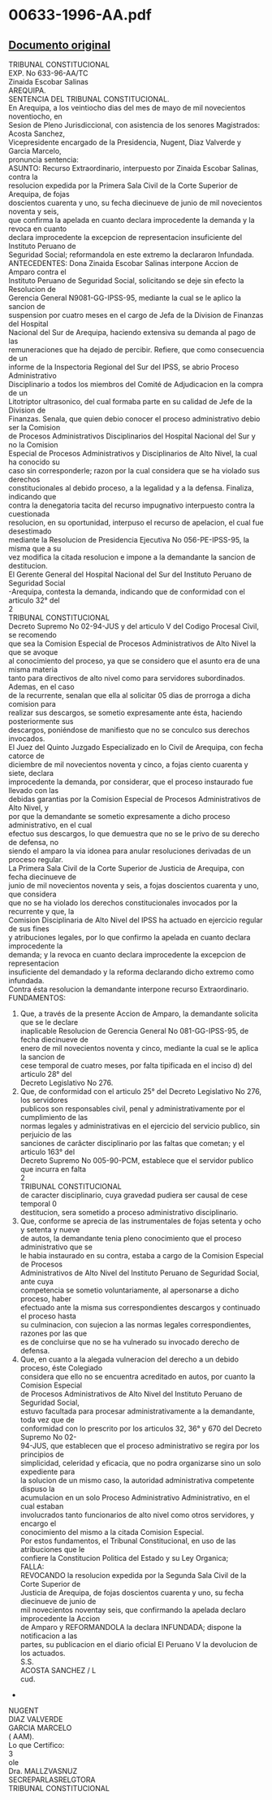 
00633-1996-AA.pdf
=================
  
[Documento original](https://tc.gob.pe/jurisprudencia/1998/00633-1996-AA.pdf)  
---  
TRIBUNAL CONSTITUCIONAL  
EXP. No 633-96-AA/TC  
Zinaida Escobar Salinas  
AREQUIPA.  
SENTENCIA DEL TRIBUNAL CONSTITUCIONAL.  
En Arequipa, a los veintiocho dias del mes de mayo de mil novecientos noventiocho, en  
Sesion de Pleno Jurisdiccional, con asistencia de los senores Magistrados: Acosta Sanchez,  
Vicepresidente encargado de la Presidencia, Nugent, Diaz Valverde y Garcia Marcelo,  
pronuncia sentencia:  
ASUNTO: Recurso Extraordinario, interpuesto por Zinaida Escobar Salinas, contra la  
resolucion expedida por la Primera Sala Civil de la Corte Superior de Arequipa, de fojas  
doscientos cuarenta y uno, su fecha diecinueve de junio de mil novecientos noventa y seis,  
que confirma la apelada en cuanto declara improcedente la demanda y la revoca en cuanto  
declara improcedente la excepcion de representacion insuficiente del Instituto Peruano de  
Seguridad Social; reformandola en este extremo la declararon Infundada.  
ANTECEDENTES: Dona Zinaida Escobar Salinas interpone Accion de Amparo contra el  
Instituto Peruano de Seguridad Social, solicitando se deje sin efecto la Resolucion de  
Gerencia General N9081-GG-IPSS-95, mediante la cual se le aplico la sancion de  
suspension por cuatro meses en el cargo de Jefa de la Division de Finanzas del Hospital  
Nacional del Sur de Arequipa, haciendo extensiva su demanda al pago de las  
remuneraciones que ha dejado de percibir. Refiere, que como consecuencia de un  
informe de la Inspectoria Regional del Sur del IPSS, se abrio Proceso Administrativo  
Disciplinario a todos los miembros del Comité de Adjudicacion en la compra de un  
Litotriptor ultrasonico, del cual formaba parte en su calidad de Jefe de la Division de  
Finanzas. Senala, que quien debio conocer el proceso administrativo debio ser la Comision  
de Procesos Administrativos Disciplinarios del Hospital Nacional del Sur y no la Comision  
Especial de Procesos Administrativos y Disciplinarios de Alto Nivel, la cual ha conocido su  
caso sin corresponderle; razon por la cual considera que se ha violado sus derechos  
constitucionales al debido proceso, a la legalidad y a la defensa. Finaliza, indicando que  
contra la denegatoria tacita del recurso impugnativo interpuesto contra la cuestionada  
resolucion, en su oportunidad, interpuso el recurso de apelacion, el cual fue desestimado  
mediante la Resolucion de Presidencia Ejecutiva No 056-PE-IPSS-95, la misma que a su  
vez modifica la citada resolucion e impone a la demandante la sancion de destitucion.  
El Gerente General del Hospital Nacional del Sur del Instituto Peruano de Seguridad Social  
-Arequipa, contesta la demanda, indicando que de conformidad con el articulo 32° del  
2  
TRIBUNAL CONSTITUCIONAL  
Decreto Supremo No 02-94-JUS y del articulo V del Codigo Procesal Civil, se recomendo  
que sea la Comision Especial de Procesos Administrativos de Alto Nivel la que se avoque  
al conocimiento del proceso, ya que se considero que el asunto era de una misma materia  
tanto para directivos de alto nivel como para servidores subordinados. Ademas, en el caso  
de la recurrente, senalan que ella al solicitar 05 dias de prorroga a dicha comision para  
realizar sus descargos, se sometio expresamente ante ésta, haciendo posteriormente sus  
descargos, poniéndose de manifiesto que no se conculco sus derechos invocados.  
El Juez del Quinto Juzgado Especializado en lo Civil de Arequipa, con fecha catorce de  
diciembre de mil novecientos noventa y cinco, a fojas ciento cuarenta y siete, declara  
improcedente la demanda, por considerar, que el proceso instaurado fue llevado con las  
debidas garantias por la Comision Especial de Procesos Administrativos de Alto Nivel, y  
por que la demandante se sometio expresamente a dicho proceso administrativo, en el cual  
efectuo sus descargos, lo que demuestra que no se le privo de su derecho de defensa, no  
siendo el amparo la via idonea para anular resoluciones derivadas de un proceso regular.  
La Primera Sala Civil de la Corte Superior de Justicia de Arequipa, con fecha diecinueve de  
junio de mil novecientos noventa y seis, a fojas doscientos cuarenta y uno, que considera  
que no se ha violado los derechos constitucionales invocados por la recurrente y que, la  
Comision Disciplinaria de Alto Nivel del IPSS ha actuado en ejercicio regular de sus fines  
y atribuciones legales, por lo que confirmo la apelada en cuanto declara improcedente la  
demanda; y la revoca en cuanto declara improcedente la excepcion de representacion  
insuficiente del demandado y la reforma declarando dicho extremo como infundada.  
Contra ésta resolucion la demandante interpone recurso Extraordinario.  
FUNDAMENTOS:  
1. Que, a través de la presente Accion de Amparo, la demandante solicita que se le declare  
inaplicable Resolucion de Gerencia General No 081-GG-IPSS-95, de fecha diecinueve de  
enero de mil novecientos noventa y cinco, mediante la cual se le aplica la sancion de  
cese temporal de cuatro meses, por falta tipificada en el inciso d) del articulo 28° del  
Decreto Legislativo No 276.  
2. Que, de conformidad con el articulo 25° del Decreto Legislativo No 276, los servidores  
publicos son responsables civil, penal y administrativamente por el cumplimiento de las  
normas legales y administrativas en el ejercicio del servicio publico, sin perjuicio de las  
sanciones de carâcter disciplinario por las faltas que cometan; y el articulo 163° del  
Decreto Supremo No 005-90-PCM, establece que el servidor publico que incurra en falta  
2  
TRIBUNAL CONSTITUCIONAL  
de caracter disciplinario, cuya gravedad pudiera ser causal de cese temporal 0  
destitucion, sera sometido a proceso administrativo disciplinario.  
3. Que, conforme se aprecia de las instrumentales de fojas setenta y ocho y setenta y nueve  
de autos, la demandante tenia pleno conocimiento que el proceso administrativo que se  
le habia instaurado en su contra, estaba a cargo de la Comision Especial de Procesos  
Administrativos de Alto Nivel del Instituto Peruano de Seguridad Social, ante cuya  
competencia se sometio voluntariamente, al apersonarse a dicho proceso, haber  
efectuado ante la misma sus correspondientes descargos y continuado el proceso hasta  
su culminacion, con sujecion a las normas legales correspondientes, razones por las que  
es de concluirse que no se ha vulnerado su invocado derecho de defensa.  
4. Que, en cuanto a la alegada vulneracion del derecho a un debido proceso, éste Colegiado  
considera que ello no se encuentra acreditado en autos, por cuanto la Comision Especial  
de Procesos Administrativos de Alto Nivel del Instituto Peruano de Seguridad Social,  
estuvo facultada para procesar administrativamente a la demandante, toda vez que de  
conformidad con lo prescrito por los articulos 32, 36° y 670 del Decreto Supremo No 02-  
94-JUS, que establecen que el proceso administrativo se regira por los principios de  
simplicidad, celeridad y eficacia, que no podra organizarse sino un solo expediente para  
la solucion de un mismo caso, la autoridad administrativa competente dispuso la  
acumulacion en un solo Proceso Administrativo Administrativo, en el cual estaban  
involucrados tanto funcionarios de alto nivel como otros servidores, y encargo el  
conocimiento del mismo a la citada Comision Especial.  
Por estos fundamentos, el Tribunal Constitucional, en uso de las atribuciones que le  
confiere la Constitucion Politica del Estado y su Ley Organica;  
FALLA:  
REVOCANDO la resolucion expedida por la Segunda Sala Civil de la Corte Superior de  
Justicia de Arequipa, de fojas doscientos cuarenta y uno, su fecha diecinueve de junio de  
mil novecientos noventay seis, que confirmando la apelada declaro improcedente la Accion  
de Amparo y REFORMANDOLA la declara INFUNDADA; dispone la notificacion a las  
partes, su publicacion en el diario oficial El Peruano V la devolucion de los actuados.  
S.S.  
ACOSTA SANCHEZ / L  
cud.  
-  
NUGENT  
DIAZ VALVERDE  
GARCIA MARCELO  
( AAM).  
Lo que Certifico:  
3  
ole  
Dra. MALLZVASNUZ  
SECREPARLASRELGTORA  
TRIBUNAL CONSTITUCIONAL